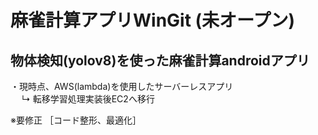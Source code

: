 # 麻雀計算アプリWinGit (未オープン)
## 物体検知(yolov8)を使った麻雀計算androidアプリ<br>
・現時点、AWS(lambda)を使用したサーバーレスアプリ<br>
  　 ↳ 転移学習処理実装後EC2へ移行

※要修正 ［コード整形、最適化］
